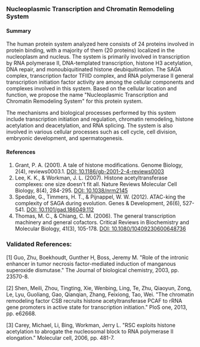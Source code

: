 ### Nucleoplasmic Transcription and Chromatin Remodeling System

#### Summary

The human protein system analyzed here consists of 24 proteins involved in protein binding, with a majority of them (20 proteins) localized in the nucleoplasm and nucleus. The system is primarily involved in transcription by RNA polymerase II, DNA-templated transcription, histone H3 acetylation, DNA repair, and monoubiquitinated histone deubiquitination. The SAGA complex, transcription factor TFIID complex, and RNA polymerase II general transcription initiation factor activity are among the cellular components and complexes involved in this system. Based on the cellular location and function, we propose the name "Nucleoplasmic Transcription and Chromatin Remodeling System" for this protein system.

The mechanisms and biological processes performed by this system include transcription initiation and regulation, chromatin remodeling, histone acetylation and deacetylation, and RNA splicing. The system is also involved in various cellular processes such as cell cycle, cell division, embryonic development, and spermatogenesis.

#### References

1. Grant, P. A. (2001). A tale of histone modifications. Genome Biology, 2(4), reviews0003.1. [DOI: 10.1186/gb-2001-2-4-reviews0003](https://doi.org/10.1186/gb-2001-2-4-reviews0003)
2. Lee, K. K., & Workman, J. L. (2007). Histone acetyltransferase complexes: one size doesn't fit all. Nature Reviews Molecular Cell Biology, 8(4), 284-295. [DOI: 10.1038/nrm2145](https://doi.org/10.1038/nrm2145)
3. Spedale, G., Timmers, H. T., & Pijnappel, W. W. (2012). ATAC-king the complexity of SAGA during evolution. Genes & Development, 26(6), 527-541. [DOI: 10.1101/gad.186049.112](https://doi.org/10.1101/gad.186049.112)
4. Thomas, M. C., & Chiang, C. M. (2006). The general transcription machinery and general cofactors. Critical Reviews in Biochemistry and Molecular Biology, 41(3), 105-178. [DOI: 10.1080/10409230600648736](https://doi.org/10.1080/10409230600648736)

### Validated References: 

[1] Guo, Zhu, Boekhoudt, Gunther H, Boss, Jeremy M. "Role of the intronic enhancer in tumor necrosis factor-mediated induction of manganous superoxide dismutase." The Journal of biological chemistry, 2003, pp. 23570-8.

[2] Shen, Meili, Zhou, Tingting, Xie, Wenbing, Ling, Te, Zhu, Qiaoyun, Zong, Le, Lyu, Guoliang, Gao, Qianqian, Zhang, Feixiong, Tao, Wei. "The chromatin remodeling factor CSB recruits histone acetyltransferase PCAF to rRNA gene promoters in active state for transcription initiation." PloS one, 2013, pp. e62668.

[3] Carey, Michael, Li, Bing, Workman, Jerry L. "RSC exploits histone acetylation to abrogate the nucleosomal block to RNA polymerase II elongation." Molecular cell, 2006, pp. 481-7.

